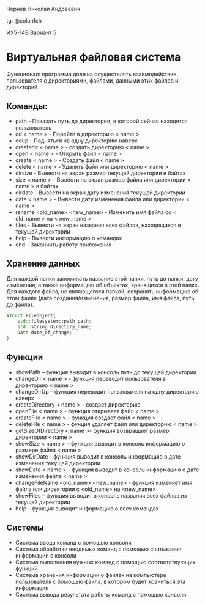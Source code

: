 Чернев Николай Андреевич

tg: @colan1ch

ИУ5-14Б Вариант 5

# Виртуальная файловая система
Функционал: программа должна осуществлять взаимодействие пользователя
с директориями, файлами, данными этих файлов и директорий.

## Команды:
- path - Показать путь до директории, в которой сейчас находится пользователь
- cd < name > - Перейти в директорию < name >
- cdup - Подняться на одну директорию наверх
- createdir < name > - создать директорию < name >
- open < name > - Открыть файл < name >
- create < name > - Создать файл < name >
- delete < name > - Удалить файл или директорию < name >
- dirsize - Вывести на экран размер текущей директории в байтах
- size < name > - Вывести на экран размер файла или директории < name > в байтах
- dirdate - Вывести на экран дату изменения текущей директории
- date < name > - Вывести дату изменения файла или директории < name >
- rename <old_name> <new_name> - Изменить имя файла со < old_name > на < new_name >
- files - Вывести на экран названия всех файлов, находящихся в текущей директории
- help - Вывести информацию о командах
- end - Закончить работу приложения
## Хранение данных
Для каждой папки запоминать название этой папки, путь до папки, дату изменения, а также информацию об объектах, хранящихся в этой папке.
Для каждого файла, не являющегося папкой, сохранять информацию об этом файле (дата создания/изменения, размер файла, имя файла, путь до файла).

```cpp
struct FileObject{
    std::filesystem::path path;
    std::string directory_name;
    Date date_of_change;
}
```
## Функции
- showPath – функция выводит в консоль путь до текущей директории
- changeDir < name > - функция переводит пользователя в директорию < name >
- changeDirUp – функция переводит пользователя на одну директорию наверх
- createDirectory < name > - создает директорию <name>
- openFile < name > - функция открывает файл < name >
- createFile < name > - функция создает файл < name >
- deleteFile < name > - фунция удаляет файл или директорию < name >
- getSizeOfDirectory < name >- функция возвращает размер директории < name >
- showSize < name > – функция выводит в консоль информацию о размере файла < name >
- showDirDate - функция выводит в консоль информацию о дате изменения текущей директории
- showDate < name > - функция выводит в консоль информацию о дате изменения файла < name >
- changeFileName <old_name> <new_name> - функция изменяет имя файла или директории с <old_name> на <new_name>
- showFiles – функция выводит в консоль названия всех файлов из текущей директории
- help - функция выводит информацию о всех командах
## Системы
- Система ввода команд с помощью консоли
- Система обработки вводимых команд с помощью считывания информации с консоли
- Система выполнения нужных команд с помощью соответствующих функций
- Система хранения информации о файлах на компьютере пользователя с помощью файла, в котором будет храниться эта информация
- Система вывода результата работы команд с помощью консоли
